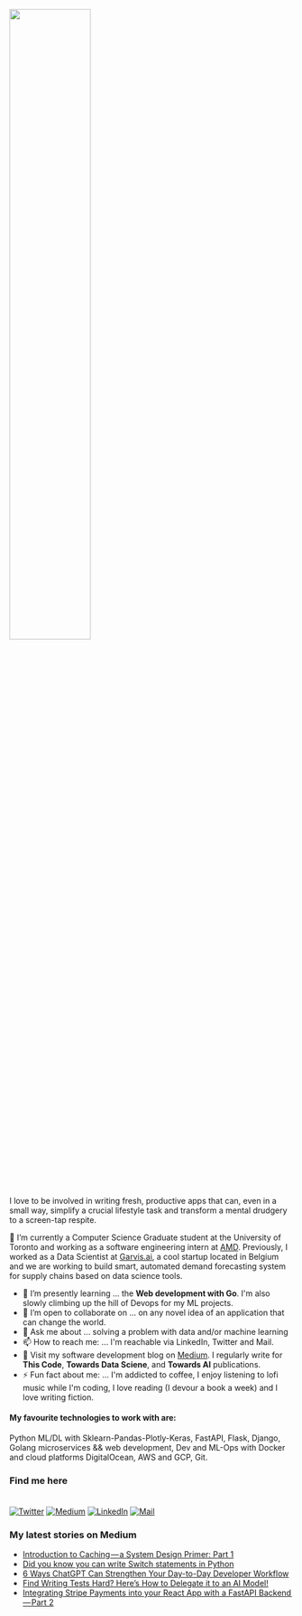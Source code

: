 <p  align="left" > <img width=53.5%  src="https://user-images.githubusercontent.com/34805906/94922526-0481e200-04d8-11eb-9300-e42c9bfea9f8.png"></p> 

I love to be involved in writing fresh, productive apps that can, even in a small way, simplify a crucial lifestyle task and transform a mental drudgery to a screen-tap respite.  

🔭 I’m currently a Computer Science Graduate student at the University of Toronto and working as a software engineering intern at [AMD](https://amd.com). Previously, I worked as a Data Scientist at [Garvis.ai](https://www.garvis.ai/), a cool startup located in Belgium and we are working to build smart, automated demand forecasting system for supply chains based on data science tools.

- 🌱 I’m presently learning ... the **Web development with Go**. I'm also slowly climbing up the hill of Devops for my ML projects. 
- 👯 I’m open to collaborate on ... on any novel idea of an application that can change the world.
- 💬 Ask me about ... solving a problem with data and/or machine learning
- 📫 How to reach me: ... I'm reachable via LinkedIn, Twitter and Mail.
- :book: Visit my software development blog on [Medium](https://medium.com/@ipom). I regularly write for **This Code**, **Towards Data Sciene**, and **Towards AI** publications. 
- ⚡ Fun fact about me: ... I'm addicted to coffee, I enjoy listening to lofi music while I'm coding, I love reading (I devour a book a week) and I love writing fiction. 

#### My favourite technologies to work with are:
Python ML/DL with Sklearn-Pandas-Plotly-Keras, FastAPI, Flask, Django, Golang microservices && web development, Dev and ML-Ops with Docker and cloud platforms DigitalOcean, AWS and GCP, Git. 


### Find me here <br><br>
<a href="https://twitter.com/intent/follow?screen_name=csandyash&tw_p=followbutton" target="_blank"><img alt="Twitter" src="https://img.shields.io/badge/twitter-%231DA1F2.svg?&style=for-the-badge&logo=twitter&logoColor=white" /></a>
<a href="https://medium.com/@ipom" target="_blank"><img alt="Medium" src="https://img.shields.io/badge/medium-%2312100E.svg?&style=for-the-badge&logo=medium&logoColor=white" /></a>
<a href="https://www.linkedin.com/in/yashprakash13" target="_blank"><img alt="LinkedIn" src="https://img.shields.io/badge/linkedin-%230077B5.svg?&style=for-the-badge&logo=linkedin&logoColor=white" /></a>
<a href="mailto:yash@yashprakash.com" target="_blank"><img alt="Mail" src="https://img.shields.io/badge/Gmail-D14836?style=for-the-badge&logo=gmail&logoColor=white"/></a>


 ### My latest stories on Medium
 - [Introduction to Caching — a System Design Primer: Part 1](https://levelup.gitconnected.com/introduction-to-caching-a-system-design-primer-part-1-321e2617bd25?source=rss-9ba949960063------2)
 - [Did you know you can write Switch statements in Python](https://levelup.gitconnected.com/did-you-know-you-can-write-switch-statements-in-python-1d11a2613e58?source=rss-9ba949960063------2)
 - [6 Ways ChatGPT Can Strengthen Your Day-to-Day Developer Workflow](https://ipom.medium.com/6-ways-chatgpt-can-strengthen-your-day-to-day-developer-workflow-e7580ab8bba1?source=rss-9ba949960063------2)
 - [Find Writing Tests Hard? Here’s How to Delegate it to an AI Model!](https://levelup.gitconnected.com/find-writing-tests-hard-heres-how-to-delegate-it-to-an-ai-model-8433683feb28?source=rss-9ba949960063------2)
 - [Integrating Stripe Payments into your React App with a FastAPI Backend — Part 2](https://levelup.gitconnected.com/integrating-stripe-payments-into-your-react-app-with-a-fastapi-backend-part-2-11f90985a218?source=rss-9ba949960063------2)